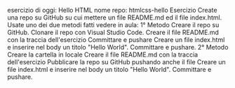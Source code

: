esercizio di oggi: Hello HTML
nome repo: htmlcss-hello
Esercizio
Create una repo su GitHub su cui mettere un file README.md ed il file index.html. Usate uno dei due metodi fatti vedere in aula:
1° Metodo
Creare il repo su GitHub.
Clonare il repo con Visual Studio Code.
Creare il file README.md con la traccia dell'esercizio
Committare e pushare
Creare un file index.html e inserire nel body un titolo "Hello World".
Committare e pushare.
2° Metodo
Creare la cartella in locale
Creare il file README.md con la traccia dell'esercizio
Pubblicare la repo su GitHub pushando anche il file
Creare un file index.html e inserire nel body un titolo "Hello World".
Committare e pushare.